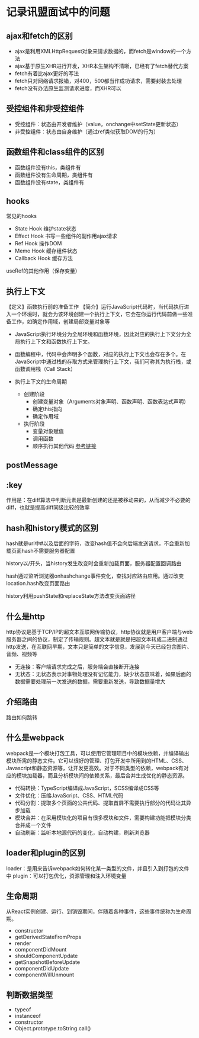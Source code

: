 # 记录讯盟面试中的问题

## ajax和fetch的区别
+ ajax是利用XMLHttpRequest对象来请求数据的，而fetch是window的一个方法
+ ajax基于原生XHR进行开发，XHR本生架构不清晰，已经有了fetch替代方案
+ fetch有着比ajax更好的写法
+ fetch只对网络请求报错，对400，500都当作成功请求，需要封装去处理
+ fetch没有办法原生监测请求进度，而XHR可以

## 受控组件和非受控组件
+ 受控组件：状态由开发者维护（value，onchange中setState更新状态）
+ 非受控组件：状态由自身维护（通过ref类似获取DOM的行为）

## 函数组件和class组件的区别
+ 函数组件没有this，类组件有
+ 函数组件没有生命周期，类组件有
+ 函数组件没有state，类组件有

## hooks
常见的hooks
+ State Hook 维护state状态
+ Effect Hook 书写一些组件的副作用ajax请求
+ Ref Hook 操作DOM
+ Memo Hook 缓存组件状态
+ Callback Hook 缓存方法

useRef的其他作用（保存变量）

## 执行上下文
【定义】函数执行前的准备工作
【简介】运行JavaScript代码时，当代码执行进入一个环境时，就会为该环境创建一个执行上下文，它会在你运行代码前做一些准备工作，如确定作用域，创建局部变量对象等

+ JavaScript执行环境分为全局环境和函数环境，因此对应的执行上下文分为全局执行上下文和函数执行上下文。
+ 函数编程中，代码中会声明多个函数，对应的执行上下文也会存在多个。在JavaScript中通过栈的存取方式来管理执行上下文，我们可称其为执行栈，或函数调用栈（Call Stack）
+ 执行上下文的生命周期
    
    + 创建阶段
        + 创建变量对象（Arguments对象声明、函数声明、函数表达式声明）
        + 确定this指向
        + 确定作用域
    + 执行阶段 
        + 变量对象赋值
        + 调用函数
        + 顺序执行其他代码
[参考链接](https://www.cnblogs.com/yanjianjiang/p/13952739.html)

## postMessage

## :key
作用是：在diff算法中判断元素是最新创建的还是被移动来的，从而减少不必要的diff，也就是提高diff同级比较的效率

## hash和history模式的区别
hash就是url中#以及后面的字符，改变hash值不会向后端发送请求，不会重新加载页面hash不需要服务器配置

history以/开头，当history发生改变时会重新加载页面，服务器配置回调路由

hash通过监听浏览器onhashchange事件变化，查找对应路由应用。通过改变location.hash改变页面路由

history利用pushState和replaceState方法改变页面路径

## 什么是http
http协议是基于TCP/IP的超文本互联网传输协议，http协议就是用户客户端与web服务器之间的协议，制定了传输规则。超文本就是就是把超文本转成二进制通过http发送，在互联网早期，文本只是简单的文字信息，发展到今天已经包含图片、音频、视频等

+ 无连接：客户端请求完成之后，服务端会直接断开连接
+ 无状态：无状态表示对事物处理没有记忆能力，缺少状态意味着，如果后面的数据需要处理前一次发送的数据，需要重新发送，导致数据量增大


## 介绍路由
路由如何跳转

## 什么是webpack
webpack是一个模块打包工具，可以使用它管理项目中的模块依赖，并编译输出模块所需的静态文件。它可以很好的管理、打包开发中所用到的HTML、CSS、Javascript和静态资源等，让开发更高效。对于不同类型的依赖，webpack有对应的模块加载器，而且分析模块间的依赖关系，最后合并生成优化的静态资源。

+ 代码转换：TypeScript编译成JavaScript，SCSS编译成CSS等
+ 文件优化：压缩JavaScript、CSS、HTML代码
+ 代码分割：提取多个页面的公共代码、提取首屏不需要执行部分的代码让其异步加载
+ 模块合并：在采用模块化的项目有很多模块和文件，需要构建功能把模块分类合并成一个文件
+ 自动刷新：监听本地源代码的变化，自动构建，刷新浏览器

## loader和plugin的区别
loader：是用来告诉webpack如何转化某一类型的文件，并且引入到打包的文件中
plugin：可以打包优化，资源管理和注入环境变量

## 生命周期
从React实例创建、运行、到销毁期间，伴随着各种事件，这些事件统称为生命周期。
+ constructor
+ getDerivedStateFromProps
+ render
+ componentDidMount
+ shouldComponentUpdate
+ getSnapshotBeforeUpdate
+ componentDidUpdate
+ componentWillUnmount

## 判断数据类型
+ typeof
+ instanceof
+ constructor
+ Object.prototype.toString.call()